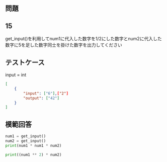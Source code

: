 ## 問題
## 15

get_input()を利用してnum1に代入した数字を1/2にした数字とnum2に代入した数字に5を足した数字同士を掛けた数字を出力してください

## テストケース
input = int
```json
[
	{
		"input": ["6"],["2"]
		"output": ["42"]
	}
]
```

## 模範回答
```python
num1 = get_input()
num2 = get_input()
print(num1 * num1 * num2)

print((num1 ** 2) * num2)
```
